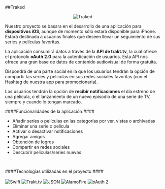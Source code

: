 ##Traked
<div style="text-align:center" markdown="1">

![Traked](http://imgur.com/HPaIC6x.png)

</div>


Nuestro proyecto se basara en el desarrollo de una aplicación para **dispositivos iOS**, aunque de momento sólo estará disponible para iPhone. Estará destinada a usuarios finales que deseen llevar un seguimiento de sus series y películas favoritas. 

La aplicación consumirá datos a través de la **API de trakt.tv**, la cual ofrece el protocolo **oAuth 2.0** para la autenticación de usuarios. Esta API nos ofrece una gran base de datos de contenido audiovisual de forma gratuita.

Dispondrá de una parte social en la que los usuarios tendrán la opción de compartir las series y películas en sus redes sociales favoritas (con el Hashtag de nuestra app para promocionarla).

Los usuarios tendrán la opción de **recibir notificaciones** el día estreno de una película, o el lanzamiento de un nuevo episodio de una serie de TV, siempre y cuando lo tengan marcado.



####Funcionalidades de la aplicación:####

+ Añadir series o películas en las categorías por ver, vistas o archivadas
+	Eliminar una serie o película
+	Activar o desactivar notificaciones
+	Agregar amigos 
+	Obtención de logros
+	Compartir en redes sociales
+	Descubrir películas/series nuevas

<br/>


####Tecnologías utilizadas en el proyecto:####
<br/>
<br/>
![Swift](http://imgur.com/q0FWKVD.png) 
![Trakt.tv](http://imgur.com/30zsPGU.png)
![JSON](http://imgur.com/Vhp0VFV.png)
![AlamoFire](http://imgur.com/3i03x9Z.png)
![oAuth 2](http://imgur.com/2hyL7Pr.png)



